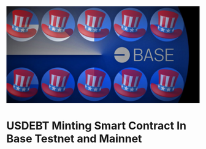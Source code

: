 <div align="center">
    <img alt="USDEBT" src="resources/base-usdebt.png"/>
</div>

# USDEBT Minting Smart Contract In Base Testnet and Mainnet
